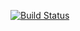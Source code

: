 [![Build Status](https://travis-ci.com/mbalindaba01/first_terminal_test.svg?branch=master)](https://travis-ci.com/mbalindaba01/first_terminal_test)